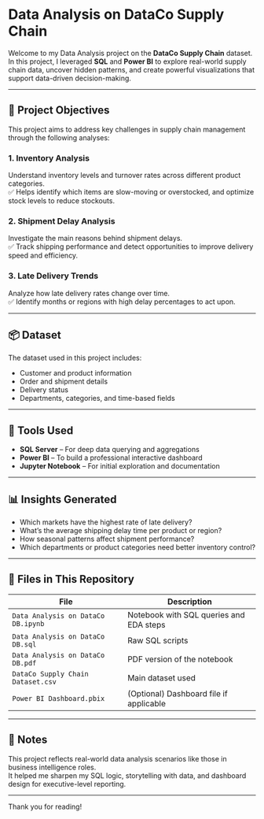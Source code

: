 # Data Analysis on DataCo Supply Chain

Welcome to my Data Analysis project on the **DataCo Supply Chain** dataset.  
In this project, I leveraged **SQL** and **Power BI** to explore real-world supply chain data, uncover hidden patterns, and create powerful visualizations that support data-driven decision-making.

---

## 🎯 Project Objectives

This project aims to address key challenges in supply chain management through the following analyses:

### 1. Inventory Analysis  
Understand inventory levels and turnover rates across different product categories.  
✅ Helps identify which items are slow-moving or overstocked, and optimize stock levels to reduce stockouts.

### 2. Shipment Delay Analysis  
Investigate the main reasons behind shipment delays.  
✅ Track shipping performance and detect opportunities to improve delivery speed and efficiency.

### 3. Late Delivery Trends  
Analyze how late delivery rates change over time.  
✅ Identify months or regions with high delay percentages to act upon.

---

## 📦 Dataset

The dataset used in this project includes:
- Customer and product information
- Order and shipment details
- Delivery status
- Departments, categories, and time-based fields

---

## 🔧 Tools Used

- **SQL Server** – For deep data querying and aggregations  
- **Power BI** – To build a professional interactive dashboard  
- **Jupyter Notebook** – For initial exploration and documentation  

---

## 📊 Insights Generated

- Which markets have the highest rate of late delivery?
- What’s the average shipping delay time per product or region?
- How seasonal patterns affect shipment performance?
- Which departments or product categories need better inventory control?

---

## 📁 Files in This Repository

| File | Description |
|------|-------------|
| `Data Analysis on DataCo DB.ipynb` | Notebook with SQL queries and EDA steps |
| `Data Analysis on DataCo DB.sql`   | Raw SQL scripts |
| `Data Analysis on DataCo DB.pdf`   | PDF version of the notebook |
| `DataCo Supply Chain Dataset.csv`  | Main dataset used |
| `Power BI Dashboard.pbix`          | (Optional) Dashboard file if applicable |

---

## 💬 Notes

This project reflects real-world data analysis scenarios like those in business intelligence roles.  
It helped me sharpen my SQL logic, storytelling with data, and dashboard design for executive-level reporting.

---

Thank you for reading!

